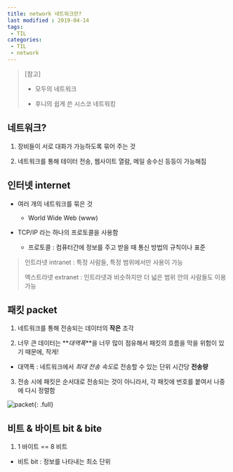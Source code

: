 ```yaml
---
title: network 네트워크란?
last modified : 2019-04-14
tags:
 - TIL
categories:
 - TIL
 - network
---
```






>  [참고]
>
>  - 모두의 네트워크
>
>  - 후니의 쉽게 쓴 시스코 네트워킹
>
>    





## 네트워크?

1) 장비들이 서로 대화가 가능하도록 묶어 주는 것

2) 네트워크를 통해 테이터 전송, 웹사이트 열람, 메일 송수신 등등이 가능해짐





## 인터넷 internet

- 여러 개의 네트워크를 묶은 것

  - World Wide Web (www)

- TCP/IP 라는 하나의 프로토콜을 사용함

  - 프로토콜 : 컴퓨터간에 정보를 주고 받을 때 통신 방법의 규칙이나 표준

  

> 인트라넷 intranet : 특정 사람들, 특정 범위에서만 사용이 가능
>
> 엑스트라넷 extranet : 인트라넷과 비슷하지만 더 넓은 범위 안의 사람들도 이용 가능





## 패킷 packet

1) 네트워크를 통해 전송되는 데이터의 **작은** 조각

2) 너무 큰 데이터는 **_대역폭_**을 너무 많이 점유해서 패킷의 흐름을 막을 위험이 있기 때문에, 작게!

+ 대역폭 : 네트워크에서 *최대 전송 속도*로 전송할 수 있는 단위 시간당 __전송량__

3) 전송 시에 패킷은 순서대로 전송되는 것이 아니라서, 각 패킷에 번호를 붙여서 나중에 다시 정렬함



![packet]({{site.url}}{{site.baseurl}}/assets/images/packet.png){: .full}



## 비트 & 바이트 bit & bite

1) 1 바이트 == 8 비트

+ 비트 bit : 정보를 나타내는 최소 단위